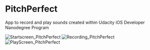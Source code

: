 # PitchPerfect
App to record and play sounds created within Udacity iOS Developer Nanodegree Program

![Startscreen_PitchPerfect](https://user-images.githubusercontent.com/84732824/214900769-b55aaff1-7b74-46a4-9c6b-3c11327ec240.png)
![Recording_PitchPerfect](https://user-images.githubusercontent.com/84732824/214900798-3e1df9c2-9bdf-4e62-989e-8ff4ea9e785a.png)
![PlayScreen_PitchPerfect](https://user-images.githubusercontent.com/84732824/214900808-55b35117-5c55-4204-ba9d-2c8939b1377a.png)

